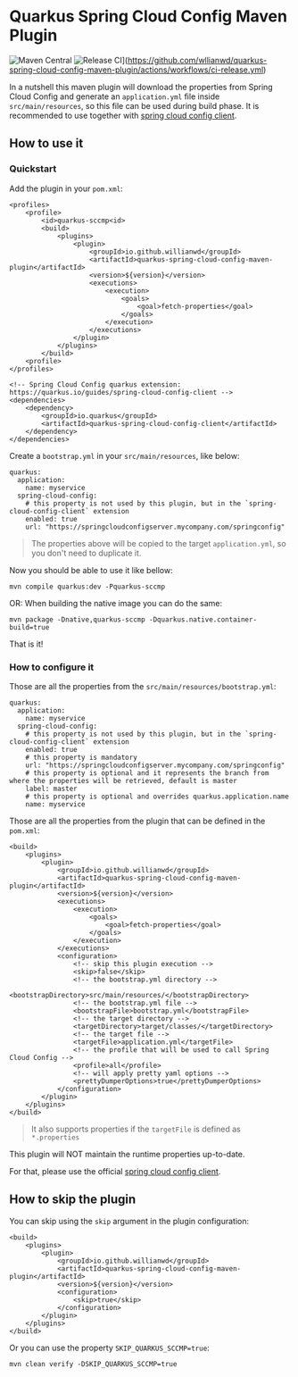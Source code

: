 # Quarkus Spring Cloud Config Maven Plugin

![Maven Central](https://img.shields.io/maven-central/v/io.github.willianwd/quarkus-spring-cloud-config-maven-plugin?logo=apache-maven)
![Release CI](https://github.com/wllianwd/quarkus-spring-cloud-config-maven-plugin/actions/workflows/ci-release.yml/badge.svg)](https://github.com/wllianwd/quarkus-spring-cloud-config-maven-plugin/actions/workflows/ci-release.yml)

In a nutshell this maven plugin will download the properties from Spring Cloud Config and generate an `application.yml` file inside `src/main/resources`, so this file can be used during build phase.
It is recommended to use together with [spring cloud config client](https://quarkus.io/guides/spring-cloud-config-client).

## How to use it

### Quickstart

Add the plugin in your `pom.xml`:

```
<profiles>
    <profile>
        <id>quarkus-sccmp<id>
        <build>
            <plugins>
                <plugin>
                    <groupId>io.github.willianwd</groupId>
                    <artifactId>quarkus-spring-cloud-config-maven-plugin</artifactId>
                    <version>${version}</version>
                    <executions>
                        <execution>
                            <goals>
                                <goal>fetch-properties</goal>
                            </goals>
                        </execution>
                    </executions>
                </plugin>
            </plugins>
        </build>
    <profile>
</profiles>

<!-- Spring Cloud Config quarkus extension: https://quarkus.io/guides/spring-cloud-config-client -->
<dependencies>
    <dependency>
        <groupId>io.quarkus</groupId>
        <artifactId>quarkus-spring-cloud-config-client</artifactId>
    </dependency>
</dependencies>

```
Create a `bootstrap.yml` in your `src/main/resources`, like below:
```
quarkus:
  application:
    name: myservice
  spring-cloud-config:
    # this property is not used by this plugin, but in the `spring-cloud-config-client` extension
    enabled: true
    url: "https://springcloudconfigserver.mycompany.com/springconfig"
```
> The properties above will be copied to the target `application.yml`, so you don't need to duplicate it.

Now you should be able to use it like bellow:

```
mvn compile quarkus:dev -Pquarkus-sccmp
```

OR: When building the native image you can do the same:
```
mvn package -Dnative,quarkus-sccmp -Dquarkus.native.container-build=true
```
That is it!

### How to configure it

Those are all the properties from the `src/main/resources/bootstrap.yml`:
```
quarkus:
  application:
    name: myservice
  spring-cloud-config:
    # this property is not used by this plugin, but in the `spring-cloud-config-client` extension
    enabled: true
    # this property is mandatory
    url: "https://springcloudconfigserver.mycompany.com/springconfig"
    # this property is optional and it represents the branch from where the properties will be retrieved, default is master
    label: master
    # this property is optional and overrides quarkus.application.name
    name: myservice
```

Those are all the properties from the plugin that can be defined in the `pom.xml`:
```
<build>
    <plugins>
        <plugin>
            <groupId>io.github.willianwd</groupId>
            <artifactId>quarkus-spring-cloud-config-maven-plugin</artifactId>
            <version>${version}</version>
            <executions>
                <execution>
                    <goals>
                        <goal>fetch-properties</goal>
                    </goals>
                </execution>
            </executions>
            <configuration>
                <!-- skip this plugin execution -->
                <skip>false</skip>
                <!-- the bootstrap.yml directory -->
                <bootstrapDirectory>src/main/resources/</bootstrapDirectory>
                <!-- the bootstrap.yml file -->
                <bootstrapFile>bootstrap.yml</bootstrapFile>
                <!-- the target directory -->
                <targetDirectory>target/classes/</targetDirectory>
                <!-- the target file -->
                <targetFile>application.yml</targetFile>
                <!-- the profile that will be used to call Spring Cloud Config -->
                <profile>all</profile>
                <!-- will apply pretty yaml options -->
                <prettyDumperOptions>true</prettyDumperOptions>
            </configuration>
        </plugin>
    </plugins>
</build> 
```

> It also supports properties if the `targetFile` is defined as `*.properties`

This plugin will NOT maintain the runtime properties up-to-date.

For that, please use the official [spring cloud config client](https://quarkus.io/guides/spring-cloud-config-client).

## How to skip the plugin

You can skip using the `skip` argument in the plugin configuration:
```
<build>
    <plugins>
        <plugin>
            <groupId>io.github.willianwd</groupId>
            <artifactId>quarkus-spring-cloud-config-maven-plugin</artifactId>
            <version>${version}</version>
            <configuration>
                <skip>true</skip>
            </configuration>
        </plugin>
    </plugins>
</build> 
```
Or you can use the property `SKIP_QUARKUS_SCCMP=true`:
```
mvn clean verify -DSKIP_QUARKUS_SCCMP=true
```
